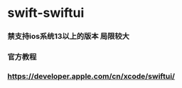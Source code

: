 # swift-swiftui
### 禁支持ios系统13以上的版本 局限较大
### 官方教程
### https://developer.apple.com/cn/xcode/swiftui/
